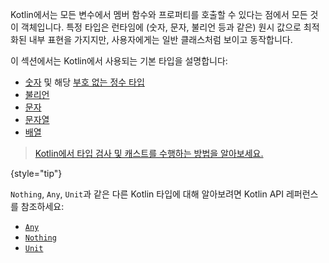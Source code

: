 [//]: # (title: 기본 타입)

Kotlin에서는 모든 변수에서 멤버 함수와 프로퍼티를 호출할 수 있다는 점에서 모든 것이 객체입니다. 특정 타입은 런타임에 (숫자, 문자, 불리언 등과 같은) 원시 값으로 최적화된 내부 표현을 가지지만, 사용자에게는 일반 클래스처럼 보이고 동작합니다.

이 섹션에서는 Kotlin에서 사용되는 기본 타입을 설명합니다:

*   [숫자](numbers.md) 및 해당 [부호 없는 정수 타입](unsigned-integer-types.md)
*   [불리언](booleans.md)
*   [문자](characters.md)
*   [문자열](strings.md)
*   [배열](arrays.md)

> [Kotlin에서 타입 검사 및 캐스트를 수행하는 방법을 알아보세요.](typecasts.md)
>
{style="tip"}

`Nothing`, `Any`, `Unit`과 같은 다른 Kotlin 타입에 대해 알아보려면 Kotlin API 레퍼런스를 참조하세요:

*   [`Any`](https://kotlinlang.org/api/latest/jvm/stdlib/kotlin/-any/)
*   [`Nothing`](https://kotlinlang.org/api/latest/jvm/stdlib/kotlin/-nothing.html)
*   [`Unit`](https://kotlinlang.org/api/latest/jvm/stdlib/kotlin/-unit/)